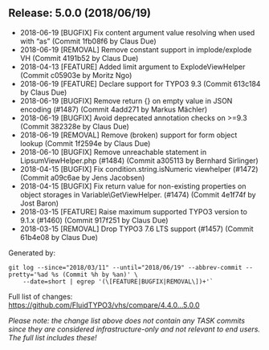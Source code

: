 ## Release: 5.0.0 (2018/06/19)

* 2018-06-19 [BUGFIX] Fix content argument value resolving when used with “as” (Commit 1fb08f6 by Claus Due)
* 2018-06-19 [REMOVAL] Remove constant support in implode/explode VH (Commit 4191b52 by Claus Due)
* 2018-04-13 [FEATURE] Added limit argument to ExplodeViewHelper (Commit c05903e by Moritz Ngo)
* 2018-06-19 [FEATURE] Declare support for TYPO3 9.3 (Commit 613c184 by Claus Due)
* 2018-06-19 [BUGFIX] Remove return {} on empty value in JSON encoding (#1487) (Commit 4add271 by Markus Mächler)
* 2018-06-19 [BUGFIX] Avoid deprecated annotation checks on >=9.3 (Commit 382328e by Claus Due)
* 2018-06-19 [REMOVAL] Remove (broken) support for form object lookup (Commit 1f2594e by Claus Due)
* 2018-06-10 [BUGFIX] Remove unreachable statement in LipsumViewHelper.php (#1484) (Commit a305113 by Bernhard Sirlinger)
* 2018-04-15 [BUGFIX] Fix condition.string.isNumeric viewhelper (#1472) (Commit a09c6ae by Jens Jacobsen)
* 2018-04-15 [BUGFIX] Fix return value for non-existing properties on object storages in Variable\GetViewHelper. (#1474) (Commit 4e1f74f by Jost Baron)
* 2018-03-15 [FEATURE] Raise maximum supported TYPO3 version to 9.1.x (#1460) (Commit 917f251 by Claus Due)
* 2018-03-15 [REMOVAL] Drop TYPO3 7.6 LTS support (#1457) (Commit 61b4e08 by Claus Due)

Generated by:

```
git log --since="2018/03/11" --until="2018/06/19" --abbrev-commit --pretty='%ad %s (Commit %h by %an)' \
    --date=short | egrep '(\[FEATURE|BUGFIX|REMOVAL\])+'`
```

Full list of changes: https://github.com/FluidTYPO3/vhs/compare/4.4.0...5.0.0

*Please note: the change list above does not contain any TASK commits since they are considered 
infrastructure-only and not relevant to end users. The full list includes these!*

